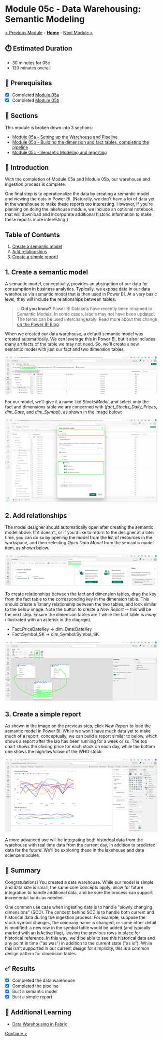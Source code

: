# Module 05c - Data Warehousing: Semantic Modeling

[< Previous Module](../modules/module05b.md) - **[Home](../README.md)** - [Next Module >](./module06a.md)

## :stopwatch: Estimated Duration

* 30 minutes for 05c
* 120 minutes overall

## :thinking: Prerequisites

- [x] Completed [Module 05a](../modules/module05a.md)
- [x] Completed [Module 05b](../modules/module05b.md)

## :book: Sections

This module is broken down into 3 sections:

* [Module 05a - Setting up the Warehouse and Pipeline](./module05a.md)
* [Module 05b - Building the dimension and fact tables, completing the pipeline](./module05b.md)
* [Module 05c - Semantic Modeling and reporting](./module05c.md)

## :loudspeaker: Introduction

With the completion of Module 05a and Module 05b, our warehouse and ingestion process is complete.

One final step is to operationalize the data by creating a semantic model and viewing the data in Power BI. (Naturally, we don't have a lot of data yet in the warehouse to make these reports too interesting. However, if you're planning on doing the lakehouse module, we include an optional notebook that will download and incorporate additional historic information to make these reports more interesting.)

## Table of Contents

1. [Create a semantic model](#1-create-a-semantic-model)
2. [Add relationships](#2-add-relationships)
3. [Create a simple reportl](#3-create-a-simple-report)

## 1. Create a semantic model

A semantic model, conceptually, provides an abstraction of our data for consumption in business analytics. Typically, we expose data in our data warehouse via semantic model that is then used in Power BI. At a very basic level, they will include the relationships between tables. 

> :bulb: **Did you know?**
> Power BI Datasets have recently been renamed to Semantic Models. In some cases, labels may not have been updated. The terms can be used interchangeably. Read more about this change [on the Power BI Blog](https://powerbi.microsoft.com/en-us/blog/datasets-renamed-to-semantic-models/).

When we created our data warehouse, a default semantic model was created automatically. We can leverage this in Power BI, but it also includes many artifacts of the table we may not need. So, we'll create a new semantic model with just our fact and two dimension tables.

![New Semantic Model](../images/module05/dw-newsemanticmodel.png)

For our model, we'll give it a name like *StocksModel*, and select only the fact and dimensions table we are concerned with (*fact_Stocks_Daily_Prices*, *dim_Date*, and *dim_Symbol*), as shown in the image below:

![Tables in Model](../images/module05/dw-semantictables.png)

## 2. Add relationships

The model designer should automatically open after creating the semantic model above. If it doesn't, or if you'd like to return to the designer at a later time, you can do so by opening the model from the list of resources in the workspace, and then selecting *Open Data Model* from the semantic model item, as shown below.

![Open Data Model](../images/module05/opendatamodel.png)

To create relationships between the fact and dimension tables, drag the key from the fact table to the corresponding key in the dimension table. This should create a 1:many relationship between the two tables, and look similar to the below image. Note the button to create a *New Report* -- this will be the next step. Ensure the dimension tables are *1* while the fact table is *many* (illustrated with an asterisk in the diagrqm).

* Fact:PriceDateKey -> dim_Date:DateKey
* Fact:Symbol_SK -> dim_Symbol:Symbol_SK

![Relationships in Model](../images/module05/model-relationships.png)

## 3. Create a simple report

As shown in the image on the previous step, click *New Report* to load the semantic model in Power BI. While we won't have much data yet to make much of a report, conceptually, we can build a report similar to below, which shows a report after the lab has been running for a week or so. The top chart shows the closing price for each stock on each day, while the bottom one shows the high/low/close of the WHO stock:

![Report](../images/module05/report.png)

A more advanced use will be integrating both historical data from the warehouse with real time data from the current day, in addition to predicted data for the future! We'll be exploring these in the lakehouse and data science modules.

## :tada: Summary

Congratulations! You created a data warehouse. While our model is simple and data size is small, the same core concepts apply: allow for future integration to handle additional data, and be sure the process can support incremental loads as needed. 

One common use case when ingesting data is to handle "slowly changing dimensions" (SCD). The concept behind SCD is to handle both current and historical data during the ingestion process. For example, suppose the stock symbol changes, the company name is changed, or some other detail is modified: a new row in the symbol table would be added (and typically marked with an IsActive flag), leaving the previous rows in place for historical reference. In this way, we'd be able to see this historical data and any point in time ("as was") in addition to the current state ("as is"). While this isn't supported in our current design for simplicity, this is a common design pattern for dimension tables.

## :white_check_mark: Results

- [x] Completed the data warehouse
- [x] Completed the pipeline
- [x] Built a semantic model
- [x] Built a simple report

## :thinking: Additional Learning

* [Data Warehousing in Fabric](https://learn.microsoft.com/en-us/fabric/data-warehouse/data-warehousing)

[Continue >](./module06a.md)